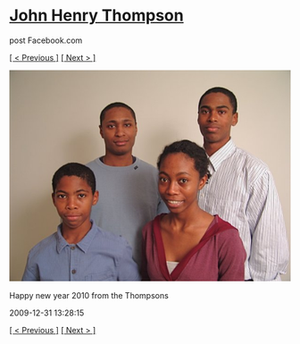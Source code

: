 # [John Henry Thompson](../README.md)
post Facebook.com

[[ < Previous ]](2010-12-18-43.md) [[ Next > ]](2009-08-31-2.md)

[![](../media/2009-12-31/Timeline-Photos-Happy-new-year-2010-from-the-Thompsons.jpg)](../README.md)

Happy new year 2010 from the Thompsons

2009-12-31 13:28:15

[[ < Previous ]](2010-12-18-43.md) [[ Next > ]](2009-08-31-2.md)